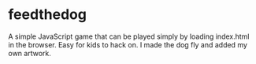 # feedthedog
A simple JavaScript game that can be played simply by loading index.html in the browser. Easy for kids to hack on. 
I made the dog fly and added my own artwork. 
